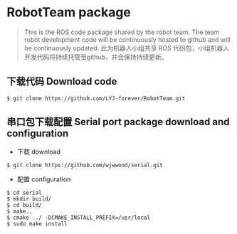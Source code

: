 # RobotTeam package

> This is the ROS code package shared by the robot team. The team robot development code will be continuously hosted to github and will be continuously updated.
> 此为机器人小组共享 ROS 代码包，小组机器人开发代码将持续托管至github，并会保持持续更新。

## 下载代码 Download code
```shell
$ git clone https://github.com/LYJ-forever/RobotTeam.git
```

## 串口包下载配置 Serial port package download and configuration

- 下载 download
```shell
$ git clone https://github.com/wjwwood/serial.git
```
- 配置 configuration
```shell
$ cd serial
$ mkdir build/
$ cd build/
$ make..
$ cmake ../ -DCMAKE_INSTALL_PREFIX=/usr/local
$ sudo make install
```

